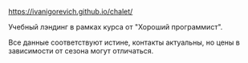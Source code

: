 https://ivanigorevich.github.io/chalet/

Учебный лэндинг в рамках курса от "Хороший программист".

Все данные соответствуют истине, контакты актуальны, но цены в зависимости от сезона могут отличаться.
